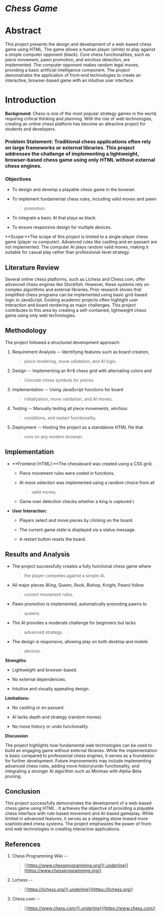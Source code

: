 # ***Chess Game***

# **Abstract**

This project presents the design and development of a web-based chess
game using HTML. The game allows a human player (white) to play against
a simple computer opponent (black). Core chess functionalities, such as
piece movement, pawn promotion, and win/loss detection, are implemented.
The computer opponent makes random legal moves, providing a basic
artificial intelligence component. The project demonstrates the
application of front-end technologies to create an interactive,
browser-based game with an intuitive user interface.

# **Introduction**

**Background:** Chess is one of the most popular strategy games in the
world, requiring critical thinking and planning. With the rise of web
technologies, creating an online chess platform has become an attractive
project for students and developers.

### **Problem Statement:** Traditional chess applications often rely on large frameworks or external libraries. This project addresses the challenge of implementing a lightweight, browser-based chess game using only HTML without external chess engines.

### **Objectives**

-   To design and develop a playable chess game in the browser.

-   To implement fundamental chess rules, including valid moves and pawn
    > promotion.

-   To integrate a basic AI that plays as black.

-   To ensure responsive design for multiple devices.

**Scope:**The scope of this project is limited to a single-player chess
game (player vs computer). Advanced rules like castling and en passant
are not implemented. The computer AI plays random valid moves, making it
suitable for casual play rather than professional-level strategy.

## 

## **Literature Review**

Several online chess platforms, such as Lichess and Chess.com, offer
advanced chess engines like Stockfish. However, these systems rely on
complex algorithms and external libraries. Prior research shows that
simplified chess programs can be implemented using basic grid-based
logic in JavaScript. Existing academic projects often highlight user
interaction and board rendering as major challenges. This project
contributes to this area by creating a self-contained, lightweight chess
game using only web technologies.

## **Methodology**

The project followed a structured development approach:

1.  Requirement Analysis -- Identifying features such as board creation,
    > piece rendering, move validation, and AI logic.

2.  Design -- Implementing an 8×8 chess grid with alternating colors and
    > Unicode chess symbols for pieces.

3.  Implementation -- Using JavaScript functions for board
    > initialization, move validation, and AI moves.

4.  Testing -- Manually testing all piece movements, win/loss
    > conditions, and restart functionality.

5.  Deployment -- Hosting the project as a standalone HTML file that
    > runs on any modern browser.



## **Implementation**

-   **Frontend (HTML):**The chessboard was created using a CSS grid.
    
    -   Piece movement rules were coded in functions.

    -   AI move selection was implemented using a random choice from all
        > valid moves.

    -   Game over detection checks whether a king is captured.\
        

-   **User Interaction:**

    -   Players select and move pieces by clicking on the board.

    -   The current game state is displayed via a status message.

    -   A restart button resets the board.


## **Results and Analysis**

-   The project successfully creates a fully functional chess game where
    > the player competes against a simple AI.

-   All major pieces (King, Queen, Rook, Bishop, Knight, Pawn) follow
    > correct movement rules.

-   Pawn promotion is implemented, automatically promoting pawns to
    > queens.

-   The AI provides a moderate challenge for beginners but lacks
    > advanced strategy.

-   The design is responsive, allowing play on both desktop and mobile
    > devices.

**Strengths:**

-   Lightweight and browser-based.

-   No external dependencies.

-   Intuitive and visually appealing design.

**Limitations:**

-   No castling or en passant.

-   AI lacks depth and strategy (random moves).

-   No move history or undo functionality.

**Discussion**

The project highlights how fundamental web technologies can be used to
build an engaging game without external libraries. While the
implementation is basic compared to professional chess engines, it
serves as a foundation for further development. Future improvements may
include implementing advanced chess rules, adding move history/undo
functionality, and integrating a stronger AI algorithm such as Minimax
with Alpha-Beta pruning.

## **Conclusion**

This project successfully demonstrates the development of a web-based
chess game using HTML . It achieves the objective of providing a
playable chess interface with rule-based movement and AI-based gameplay.
While limited in advanced features, it serves as a stepping stone toward
more sophisticated chess systems. The project emphasizes the power of
front-end web technologies in creating interactive applications.

## **References**

1.  Chess Programming Wiki --
    > [[https://www.chessprogramming.org/]{.underline}](https://www.chessprogramming.org/)

2.  Lichess --
    > [[https://lichess.org/]{.underline}](https://lichess.org/)

3.  Chess.com --
    > [[https://www.chess.com/]{.underline}](https://www.chess.com/)
